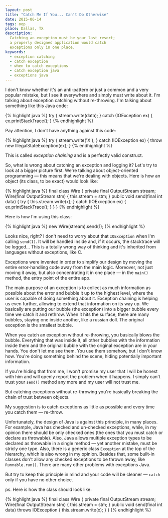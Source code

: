 ```yaml
---
layout: post
title: "Catch Me If You... Can't Do Otherwise"
date: 2015-06-14
tags: oop
place: Dallas, TX
description:
  Catching an exception must be your last resort;
  a properly designed application would catch
  exceptions only in one place.
keywords:
  - exception catching
  - catch exception
  - when to catch exceptions
  - catch exception java
  - exceptions java
---
```


I don't know whether it's an anti-pattern or just a common and a very popular
mistake, but I see it everywhere and simply must write about it. I'm talking
about exception catching without re-throwing. I'm talking about something like
this Java code:

{% highlight java %}
try {
  stream.write(data);
} catch (IOException ex) {
  ex.printStackTrace();
}
{% endhighlight %}

<!--more-->

Pay attention, I don't have anything against this code:

{% highlight java %}
try {
  stream.write('X');
} catch (IOException ex) {
  throw new IllegalStateException(ex);
}
{% endhighlight %}

This is called _exception chaining_ and is a perfectly valid construct.

So, what is wrong about catching an exception and logging it? Let's try to
look at a bigger picture first. We're talking about object-oriented
programming &mdash; this means that we're dealing with objects. Here is
how an object (its class, to be exact) would look like:

{% highlight java %}
final class Wire {
  private final OutputStream stream;
  Wire(final OutputStream stm) {
    this.stream = stm;
  }
  public void send(final int data) {
    try {
      this.stream.write(x);
    } catch (IOException ex) {
      ex.printStackTrace();
    }
  }
}
{% endhighlight %}

Here is how I'm using this class:

{% highlight java %}
new Wire(stream).send(1);
{% endhighlight %}

Looks nice, right? I don't need to worry about that `IOException` when I'm
calling `send(1)`. It will be handled inside and, if it occurs, the stacktrace
will be logged... This is a totally wrong way of thinking and it's inherited
from languages without exceptions, like C.

Exceptions were invented in order to simplify our design by moving the entire
error-handling code away from the main logic. Moreover, not just moving it away, but
also concentrating it in one place &mdash; in the `main()` method, the entry
point of the entire app.

The main purpose of an exception is to collect as much information as possible
about the error and bubble it up to the highest level, where the user
is capable of doing something about it. Exception chaining is helping us even
further, allowing to extend that information on its way up. We basically
are putting our bubble (the exception) into a bigger bubble every time we
catch it and rethrow. When it hits the surface, there are many bubbles, staying
one inside another, like a russian doll. The original exception is the
smallest bubble.

When you catch an exception without re-throwing, you basically blows the bubble.
Everything that was inside it, all other bubbles with the information inside
them and the original bubble with the original exception are in your hands.
You don't let me see them. You use them somehow, but I don't know how. You're
doing something behind the scene, hiding potentially important information.

If you're hiding that from me, I won't promise my user that I will be honest
with him and will openly report the problem when it happens. I simply can't
trust your `send()` method any more and my user will not trust me.

But catching exceptions without re-throwing you're basically breaking the
chain of trust between objects.

My suggestion is to catch exceptions as little as possible and every time
you catch them &mdash; re-throw.

Unfortunately, the design of Java is against this principle, in many places.
For example, Java has checked and un-checked exceptions, while, in my opinion
there should be only checked ones (the ones that you must catch or declare
as throwable). Also, Java allows multiple exception types to be declared
as throwable in a single method &mdash; yet another mistake, must be stricly
one type. Also, there is a generic class `Exception` at the top of the hierarchy,
which is also wrong in my opinion. Besides that, some built-in classes don't
allow any checked exceptions to be thrown away, like `Runnable.run()`. There
are many other problems with exceptions Java.

But try to keep this principle in mind and your code will be cleaner &mdash;
`catch` only if you have no other choice.

ps. Here is how the class should look like:

{% highlight java %}
final class Wire {
  private final OutputStream stream;
  Wire(final OutputStream stm) {
    this.stream = stm;
  }
  public void send(final int data)
    throws IOException {
    this.stream.write(x);
  }
}
{% endhighlight %}

